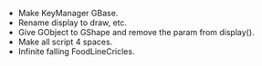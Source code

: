 - Make KeyManager GBase.
- Rename display to draw, etc.
- Give GObject to GShape and remove the param from display().
- Make all script 4 spaces.
- Infinite falling FoodLineCricles.